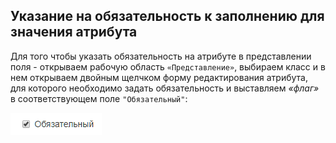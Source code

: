 ## Указание на обязательность к заполнению для значения атрибута
 
 Для того чтобы указать обязательность на атрибуте в представлении поля - открываем рабочую область `«Представление»`, 
выбираем класс и в нем открываем двойным щелчком форму редактирования атрибута, 
для которого необходимо задать обязательность и выставляем *«флаг»* в соответствующем поле `"Обязательный"`:

![78](docs/ru/system_folder/obligation.png)
